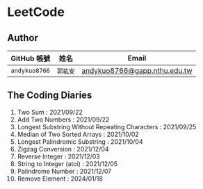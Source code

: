 # LeetCode


## Author
| GitHub 帳號 | 姓名 | Email |
| ----------- | --- | --- |
| `andykuo8766` | `郭紘安` | andykuo8766@gapp.nthu.edu.tw |

## The Coding Diaries
1.  Two Sum : 2021/09/22
2.  Add Two Numbers : 2021/09/22
3.  Longest Substring Without Repeating Characters : 2021/09/25
4.  Median of Two Sorted Arrays : 2021/10/02
5.  Longest Palindromic Substring : 2021/10/04
6.  Zigzag Conversion : 2021/12/04
7.  Reverse Integer : 2021/12/03
8.  String to Integer (atoi) : 2021/12/05
9.  Palindrome Number : 2021/12/07
10. Remove Element : 2024/01/18